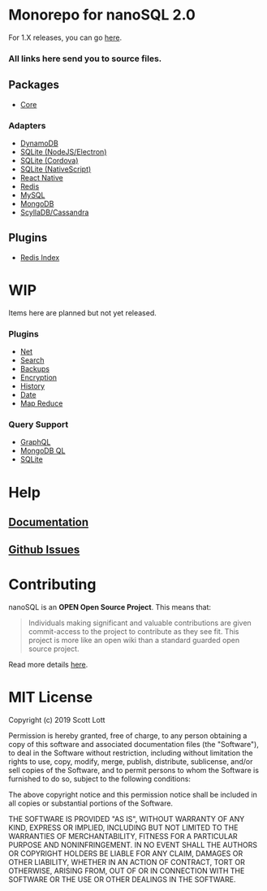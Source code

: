 # Monorepo for nanoSQL 2.0
For 1.X releases, you can go [here](https://github.com/ClickSimply/Nano-SQL/tree/1.X/).

### All links here send you to source files.

## Packages
- [Core](https://github.com/ClickSimply/Nano-SQL/tree/2.0/packages/Core)

### Adapters
- [DynamoDB](https://github.com/ClickSimply/Nano-SQL/tree/2.0/packages/Adapter-DynamoDB)
- [SQLite (NodeJS/Electron)](https://github.com/ClickSimply/Nano-SQL/tree/2.0/packages/Adapter-SQLite3)
- [SQLite (Cordova)](https://github.com/ClickSimply/Nano-SQL/tree/2.0/packages/Adapter-SQLite-Cordova)
- [SQLite (NativeScript)](https://github.com/ClickSimply/Nano-SQL/tree/2.0/packages/Adapter-SQLite-NativeScript)
- [React Native](https://github.com/ClickSimply/Nano-SQL/tree/2.0/packages/Adapter-ReactNative)
- [Redis](https://github.com/ClickSimply/Nano-SQL/tree/2.0/packages/Adapter-Redis)
- [MySQL](https://github.com/ClickSimply/Nano-SQL/tree/2.0/packages/Adapter-MySQL)
- [MongoDB](https://github.com/ClickSimply/Nano-SQL/tree/2.0/packages/Adapter-MongoDB)
- [ScyllaDB/Cassandra](https://github.com/ClickSimply/Nano-SQL/tree/2.0/packages/Adapter-ScyllaDB)

## Plugins
- [Redis Index](https://github.com/ClickSimply/Nano-SQL/tree/2.0/packages/Plugin-RedisIndex)

# WIP
Items here are planned but not yet released.

### Plugins
- [Net](https://github.com/ClickSimply/Nano-SQL/tree/2.0/packages/Plugin-Net)
- [Search](https://github.com/ClickSimply/Nano-SQL/tree/2.0/packages/Plugin-Search)
- [Backups](https://github.com/ClickSimply/Nano-SQL/tree/2.0/packages/Plugin-Backups)
- [Encryption](https://github.com/ClickSimply/Nano-SQL/tree/2.0/packages/Plugin-Encryption)
- [History](https://github.com/ClickSimply/Nano-SQL/tree/2.0/packages/Plugin-History)
- [Date](https://github.com/ClickSimply/Nano-SQL/tree/2.0/packages/Plugin-Date)
- [Map Reduce](https://github.com/ClickSimply/Nano-SQL/tree/2.0/packages/Plugin-MapReduce)

### Query Support
- [GraphQL](https://github.com/ClickSimply/Nano-SQL/tree/2.0/packages/Query-GraphQL)
- [MongoDB QL](https://github.com/ClickSimply/Nano-SQL/tree/2.0/packages/Query-MongoDB-QL)
- [SQLite](https://github.com/ClickSimply/Nano-SQL/tree/2.0/packages/Query-SQLite)

# Help

## [Documentation](https://nanosql.gitbook.io/docs/)
## [Github Issues](https://github.com/ClickSimply/Nano-SQL/issues)

# Contributing

nanoSQL is an **OPEN Open Source Project**. This means that:

> Individuals making significant and valuable contributions are given commit-access to the project to contribute as they see fit. This project is more like an open wiki than a standard guarded open source project.

Read more details [here](http://openopensource.org/).

# MIT License

Copyright (c) 2019 Scott Lott

Permission is hereby granted, free of charge, to any person obtaining a copy
of this software and associated documentation files (the "Software"), to deal
in the Software without restriction, including without limitation the rights
to use, copy, modify, merge, publish, distribute, sublicense, and/or sell
copies of the Software, and to permit persons to whom the Software is
furnished to do so, subject to the following conditions:

The above copyright notice and this permission notice shall be included in all
copies or substantial portions of the Software.

THE SOFTWARE IS PROVIDED "AS IS", WITHOUT WARRANTY OF ANY KIND, EXPRESS OR
IMPLIED, INCLUDING BUT NOT LIMITED TO THE WARRANTIES OF MERCHANTABILITY,
FITNESS FOR A PARTICULAR PURPOSE AND NONINFRINGEMENT. IN NO EVENT SHALL THE
AUTHORS OR COPYRIGHT HOLDERS BE LIABLE FOR ANY CLAIM, DAMAGES OR OTHER
LIABILITY, WHETHER IN AN ACTION OF CONTRACT, TORT OR OTHERWISE, ARISING FROM,
OUT OF OR IN CONNECTION WITH THE SOFTWARE OR THE USE OR OTHER DEALINGS IN THE
SOFTWARE.